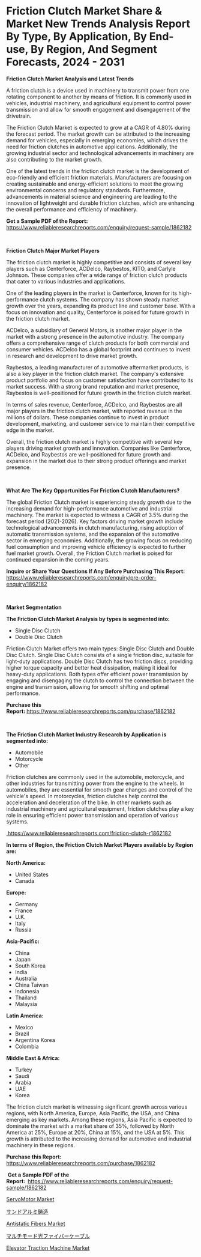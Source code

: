 <p><h1>Friction Clutch Market Share & Market New Trends Analysis Report By Type, By Application, By End-use, By Region, And Segment Forecasts, 2024 - 2031</h1></p><p><strong>Friction Clutch Market Analysis and Latest Trends</strong></p>
<p><p>A friction clutch is a device used in machinery to transmit power from one rotating component to another by means of friction. It is commonly used in vehicles, industrial machinery, and agricultural equipment to control power transmission and allow for smooth engagement and disengagement of the drivetrain.</p><p>The Friction Clutch Market is expected to grow at a CAGR of 4.80% during the forecast period. The market growth can be attributed to the increasing demand for vehicles, especially in emerging economies, which drives the need for friction clutches in automotive applications. Additionally, the growing industrial sector and technological advancements in machinery are also contributing to the market growth.</p><p>One of the latest trends in the friction clutch market is the development of eco-friendly and efficient friction materials. Manufacturers are focusing on creating sustainable and energy-efficient solutions to meet the growing environmental concerns and regulatory standards. Furthermore, advancements in material science and engineering are leading to the innovation of lightweight and durable friction clutches, which are enhancing the overall performance and efficiency of machinery.</p></p>
<p><strong>Get a Sample PDF of the Report:&nbsp;</strong> <a href="https://www.reliableresearchreports.com/enquiry/request-sample/1862182">https://www.reliableresearchreports.com/enquiry/request-sample/1862182</a></p>
<p>&nbsp;</p>
<p><strong>Friction Clutch Major Market Players</strong></p>
<p><p>The friction clutch market is highly competitive and consists of several key players such as Centerforce, ACDelco, Raybestos, KITO, and Carlyle Johnson. These companies offer a wide range of friction clutch products that cater to various industries and applications.</p><p>One of the leading players in the market is Centerforce, known for its high-performance clutch systems. The company has shown steady market growth over the years, expanding its product line and customer base. With a focus on innovation and quality, Centerforce is poised for future growth in the friction clutch market.</p><p>ACDelco, a subsidiary of General Motors, is another major player in the market with a strong presence in the automotive industry. The company offers a comprehensive range of clutch products for both commercial and consumer vehicles. ACDelco has a global footprint and continues to invest in research and development to drive market growth.</p><p>Raybestos, a leading manufacturer of automotive aftermarket products, is also a key player in the friction clutch market. The company's extensive product portfolio and focus on customer satisfaction have contributed to its market success. With a strong brand reputation and market presence, Raybestos is well-positioned for future growth in the friction clutch market.</p><p>In terms of sales revenue, Centerforce, ACDelco, and Raybestos are all major players in the friction clutch market, with reported revenue in the millions of dollars. These companies continue to invest in product development, marketing, and customer service to maintain their competitive edge in the market.</p><p>Overall, the friction clutch market is highly competitive with several key players driving market growth and innovation. Companies like Centerforce, ACDelco, and Raybestos are well-positioned for future growth and expansion in the market due to their strong product offerings and market presence.</p></p>
<p>&nbsp;</p>
<p><strong>What Are The Key Opportunities For Friction Clutch Manufacturers?</strong></p>
<p><p>The global Friction Clutch market is experiencing steady growth due to the increasing demand for high-performance automotive and industrial machinery. The market is expected to witness a CAGR of 3.5% during the forecast period (2021-2026). Key factors driving market growth include technological advancements in clutch manufacturing, rising adoption of automatic transmission systems, and the expansion of the automotive sector in emerging economies. Additionally, the growing focus on reducing fuel consumption and improving vehicle efficiency is expected to further fuel market growth. Overall, the Friction Clutch market is poised for continued expansion in the coming years.</p></p>
<p><strong>Inquire or Share Your Questions If Any Before Purchasing This Report:</strong> <a href="https://www.reliableresearchreports.com/enquiry/pre-order-enquiry/1862182">https://www.reliableresearchreports.com/enquiry/pre-order-enquiry/1862182</a></p>
<p>&nbsp;</p>
<p><strong>Market Segmentation</strong></p>
<p><strong>The Friction Clutch Market Analysis by types is segmented into:</strong></p>
<p><ul><li>Single Disc Clutch</li><li>Double Disc Clutch</li></ul></p>
<p><p>Friction Clutch Market offers two main types: Single Disc Clutch and Double Disc Clutch. Single Disc Clutch consists of a single friction disc, suitable for light-duty applications. Double Disc Clutch has two friction discs, providing higher torque capacity and better heat dissipation, making it ideal for heavy-duty applications. Both types offer efficient power transmission by engaging and disengaging the clutch to control the connection between the engine and transmission, allowing for smooth shifting and optimal performance.</p></p>
<p><strong>Purchase this Report:&nbsp;</strong><a href="https://www.reliableresearchreports.com/purchase/1862182">https://www.reliableresearchreports.com/purchase/1862182</a></p>
<p>&nbsp;</p>
<p><strong>The Friction Clutch Market Industry Research by Application is segmented into:</strong></p>
<p><ul><li>Automobile</li><li>Motorcycle</li><li>Other</li></ul></p>
<p><p>Friction clutches are commonly used in the automobile, motorcycle, and other industries for transmitting power from the engine to the wheels. In automobiles, they are essential for smooth gear changes and control of the vehicle's speed. In motorcycles, friction clutches help control the acceleration and deceleration of the bike. In other markets such as industrial machinery and agricultural equipment, friction clutches play a key role in ensuring efficient power transmission and operation of various systems.</p></p>
<p><a href="https://www.reliableresearchreports.com/friction-clutch-r1862182">&nbsp;https://www.reliableresearchreports.com/friction-clutch-r1862182</a></p>
<p><strong>In terms of Region, the Friction Clutch Market Players available by Region are:</strong></p>
<p>
    <p> <strong> North America: </strong>
        <ul>
            <li>United States</li>
            <li>Canada</li>
        </ul>
        </p> 
    <p> <strong> Europe: </strong>
        <ul>
            <li>Germany</li>
            <li>France</li>
            <li>U.K.</li>
            <li>Italy</li>
            <li>Russia</li>
        </ul>
        </p> 
    <p> <strong> Asia-Pacific: </strong>
        <ul>
            <li>China</li>
            <li>Japan</li>
            <li>South Korea</li>
            <li>India</li>
            <li>Australia</li>
            <li>China Taiwan</li>
            <li>Indonesia</li>
            <li>Thailand</li>
            <li>Malaysia</li>
        </ul>
        </p> 
    <p> <strong> Latin America: </strong>
        <ul>
            <li>Mexico</li>
            <li>Brazil</li>
            <li>Argentina Korea</li>
            <li>Colombia</li>
        </ul>
        </p> 
    <p> <strong> Middle East & Africa: </strong>
        <ul>
            <li>Turkey</li>
            <li>Saudi</li>
            <li>Arabia</li>
            <li>UAE</li>
            <li>Korea</li>
        </ul>
    </p>
    </p>
<p><p>The friction clutch market is witnessing significant growth across various regions, with North America, Europe, Asia Pacific, the USA, and China emerging as key markets. Among these regions, Asia Pacific is expected to dominate the market with a market share of 35%, followed by North America at 25%, Europe at 20%, China at 15%, and the USA at 5%. This growth is attributed to the increasing demand for automotive and industrial machinery in these regions.</p></p>
<p><strong>Purchase this Report: </strong><a href="https://www.reliableresearchreports.com/purchase/1862182">https://www.reliableresearchreports.com/purchase/1862182</a></p>
<p>&nbsp;<strong>Get a Sample PDF of the Report:&nbsp;&nbsp;</strong><a href="https://www.reliableresearchreports.com/enquiry/request-sample/1862182">https://www.reliableresearchreports.com/enquiry/request-sample/1862182</a></p>
<p><strong></strong></p>
<p><p><a href="https://github.com/jaidynmorantestelletmjzya/Market-Research-Report-List-2/blob/main/servomotor-market.md">ServoMotor Market</a></p><p><a href="https://medium.com/@brycenboyer2023/%E7%A0%82%E5%9E%8B%E3%82%A2%E3%83%AB%E3%83%9F%E3%83%8B%E3%82%A6%E3%83%A0%E9%8B%B3%E9%80%A0%E5%B8%82%E5%A0%B4%E5%88%86%E6%9E%90-%E3%81%9D%E3%81%AEcagr-%E5%B8%82%E5%A0%B4%E3%82%BB%E3%82%B0%E3%83%A1%E3%83%B3%E3%83%86%E3%83%BC%E3%82%B7%E3%83%A7%E3%83%B3-%E3%81%8A%E3%82%88%E3%81%B3%E3%82%B0%E3%83%AD%E3%83%BC%E3%83%90%E3%83%AB%E6%A5%AD%E7%95%8C%E6%A6%82%E8%A6%81-71257d97dce9">サンドアルミ鋳造</a></p><p><a href="https://issuu.com/reportprime-2/docs/antistatic-fibers-market-size-2030.pptx">Antistatic Fibers Market</a></p><p><a href="https://github.com/SantosDicki04/Market-Research-Report-List-1/blob/main/912322421625.md">マルチモード光ファイバーケーブル</a></p><p><a href="https://github.com/juniordelafrance/Market-Research-Report-List-2/blob/main/elevator-traction-machine-market.md">Elevator Traction Machine Market</a></p></p>